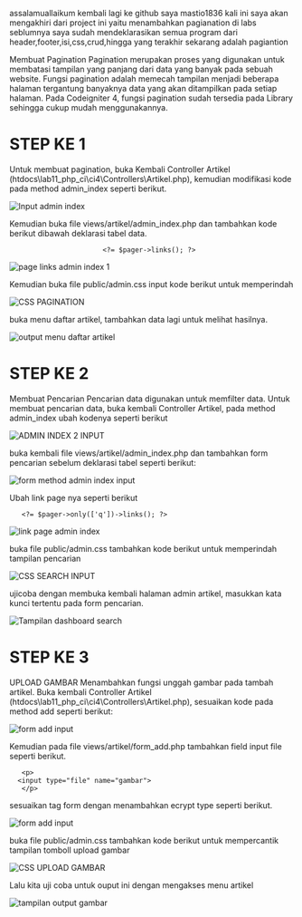 assalamuallaikum kembali lagi ke github saya mastio1836 kali ini saya akan mengakhiri dari project ini yaitu menambahkan pagianation di labs seblumnya saya sudah mendeklarasikan semua program dari header,footer,isi,css,crud,hingga yang terakhir sekarang adalah pagiantion

Membuat Pagination
Pagination merupakan proses yang digunakan untuk membatasi tampilan yang panjang
dari data yang banyak pada sebuah website. Fungsi pagination adalah memecah
tampilan menjadi beberapa halaman tergantung banyaknya data yang akan ditampilkan
pada setiap halaman.
Pada Codeigniter 4, fungsi pagination sudah tersedia pada Library sehingga cukup
mudah menggunakannya.

# STEP KE 1
Untuk membuat pagination, buka Kembali Controller Artikel (htdocs\lab11_php_ci\ci4\Controllers\Artikel.php), kemudian modifikasi kode pada method admin_index seperti berikut.



![Input admin index](https://user-images.githubusercontent.com/56244106/124551068-d1e88980-de5b-11eb-934f-b30341475ec6.JPG)

Kemudian buka file views/artikel/admin_index.php dan tambahkan kode berikut dibawah deklarasi tabel data.


                           <?= $pager->links(); ?>


![page links admin index 1](https://user-images.githubusercontent.com/56244106/124551214-02c8be80-de5c-11eb-9b95-45a36ebe09f2.JPG)


Kemudian buka file public/admin.css input kode berikut untuk memperindah 

![CSS PAGINATION](https://user-images.githubusercontent.com/56244106/124551792-dc575300-de5c-11eb-861a-af36589ce54d.JPG)

 buka menu daftar artikel, tambahkan data lagi untuk melihat hasilnya.

![output menu daftar artikel](https://user-images.githubusercontent.com/56244106/124552023-2cceb080-de5d-11eb-96b7-9b2b1c3ccb0f.JPG)

# STEP KE 2

Membuat Pencarian
Pencarian data digunakan untuk memfilter data.
Untuk membuat pencarian data, buka kembali Controller Artikel, pada method
admin_index ubah kodenya seperti berikut

![ADMIN INDEX 2 INPUT](https://user-images.githubusercontent.com/56244106/124554246-f7779200-de5f-11eb-91bc-ca4fc39d4bdd.JPG)


buka kembali file views/artikel/admin_index.php dan tambahkan form pencarian sebelum deklarasi tabel seperti berikut:

![form method admin index input](https://user-images.githubusercontent.com/56244106/124556892-11ff3a80-de63-11eb-8fef-21abab8fd71d.JPG)


Ubah link page nya seperti berikut

       <?= $pager->only(['q'])->links(); ?>

![link page admin index](https://user-images.githubusercontent.com/56244106/124556259-43c3d180-de62-11eb-9d5b-147bc979a9d8.JPG)

buka file public/admin.css tambahkan kode berikut untuk memperindah tampilan pencarian

![CSS SEARCH INPUT](https://user-images.githubusercontent.com/56244106/124557259-7f12d000-de63-11eb-9faf-ca71e73e971f.JPG)

ujicoba dengan membuka kembali halaman admin artikel, masukkan kata kunci tertentu pada form pencarian.

![Tampilan dashboard search](https://user-images.githubusercontent.com/56244106/124557328-9356cd00-de63-11eb-81cc-4cf013bc6601.JPG)

# STEP KE 3 
UPLOAD GAMBAR
Menambahkan fungsi unggah gambar pada tambah artikel. Buka kembali Controller Artikel (htdocs\lab11_php_ci\ci4\Controllers\Artikel.php), sesuaikan kode pada method add seperti berikut:

![form add input](https://user-images.githubusercontent.com/56244106/124557503-c8631f80-de63-11eb-8b35-bd038490453e.JPG)


Kemudian pada file views/artikel/form_add.php tambahkan field input file seperti berikut.

       <p>
      <input type="file" name="gambar">
       </p>

sesuaikan tag form dengan menambahkan ecrypt type seperti berikut.

<form action="" method="post" enctype="multipart/form-data">

![form add input](https://user-images.githubusercontent.com/56244106/124557786-1546f600-de64-11eb-8810-40623cf78d26.JPG)

buka file public/admin.css tambahkan kode berikut untuk mempercantik tampilan tomboll upload gambar

![CSS UPLOAD GAMBAR](https://user-images.githubusercontent.com/56244106/124557859-2e4fa700-de64-11eb-902a-1ad2457ab7d5.JPG)

Lalu kita uji coba untuk ouput ini dengan mengakses menu artikel

![tampilan output gambar](https://user-images.githubusercontent.com/56244106/124557915-3d365980-de64-11eb-9cdd-7c81329a0341.JPG)













